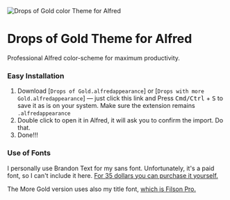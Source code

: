 <img align="center" src="https://raw.githubusercontent.com/thijswmoens/drops-of-gold-alfred/master/.github/images/drops-of-gold-alfred.png" alt="Drops of Gold color Theme for Alfred" />


# Drops of Gold Theme for Alfred

Professional Alfred color-scheme for maximum productivity.

### Easy Installation

1. Download [`Drops of Gold.alfredappearance`] or [`Drops with more Gold.alfredappearance`] — just click this link and Press <kbd>Cmd/Ctrl</kbd> + <kbd>S</kbd> to save it as is on your system. Make sure the extension remains `.alfredappearance`
2. Double click to open it in Alfred, it will ask you to confirm the import. Do that.
3. Done!!!


### Use of Fonts
I personally use Brandon Text for my sans font. Unfortunately, it's a paid font, so I can't include it here. [For 35 dollars you can purchase it yourself.](https://www.myfonts.com/collections/brandon-text-font-hvd-fonts)

The More Gold version uses also my title font, [which is Filson Pro.](https://fonts.adobe.com/fonts/filson)
